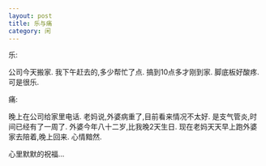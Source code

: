 ```yaml
---
layout: post
title: 乐与痛 
category: 闲
---
```

乐:

公司今天搬家.
我下午赶去的,多少帮忙了点.
搞到10点多才刚到家.
脚底板好酸疼.可是很乐.

痛:

晚上在公司给家里电话.
老妈说,外婆病重了,目前看来情况不太好.
是支气管炎,时间已经有了一周了.
外婆今年八十二岁,比我晚2天生日.
现在老妈天天早上跑外婆家去陪着,晚上回来.
心情黯然.

心里默默的祝福...